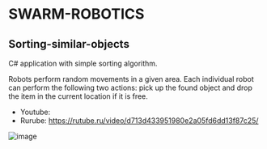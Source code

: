 # SWARM-ROBOTICS

## Sorting-similar-objects

C# application with simple sorting algorithm.

Robots perform random movements in a given area. Each individual robot can perform the following two actions: pick up the found object and drop the item in the current location if it is free.

- Youtube: 
- Rurube: https://rutube.ru/video/d713d433951980e2a05fd6dd13f87c25/

![image](https://github.com/user-attachments/assets/558e8fab-56d2-4ea7-967a-4c18c33844b4)





